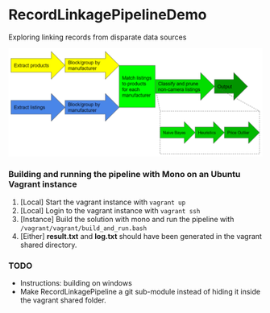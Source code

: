 # RecordLinkagePipelineDemo
Exploring linking records from disparate data sources

![Screenshot](/Pipeline.png)

### Building and running the pipeline with Mono on an Ubuntu Vagrant instance
1. [Local] Start the vagrant instance with `vagrant up`
2. [Local] Login to the vagrant instance with `vagrant ssh`
3. [Instance] Build the solution with mono and run the pipeline with `/vagrant/vagrant/build_and_run.bash`
4. [Either] **result.txt** and **log.txt** should have been generated in the vagrant shared directory.

### TODO
* Instructions: building on windows
* Make RecordLinkagePipeline a git sub-module instead of hiding it inside the vagrant shared folder.
